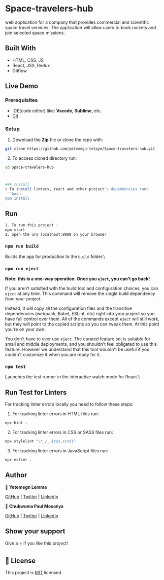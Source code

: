 # Space-travelers-hub
web application for a company that provides commercial and scientific space travel services. The application will allow users to book rockets and join selected space missions.

## Built With

- HTML, CSS, JS
- React, JSX, Redux
- Gitflow


## Live Demo



### Prerequisites
- IDE(code editor) like: **Vscode**, **Sublime**, etc. 
- [Git](https://www.linode.com/docs/guides/how-to-install-git-on-linux-mac-and-windows/)

### Setup
1. Download the **Zip** file or clone the repo with:
```bash
git clone https://github.com/yetemegn-telaye/Space-travelers-hub.git
```
2. To access cloned directory run:
```bash
cd Space-travelers-hub



### Install
> To install linters, react and other project's dependencies run:
```bash
npm install
```
## Run
```bash
1. To run this project :
npm start
2. open the urs localhost:8080 on your browser

```

### `npm run build`

Builds the app for production to the `build` folder.\


### `npm run eject`

**Note: this is a one-way operation. Once you `eject`, you can't go back!**

If you aren't satisfied with the build tool and configuration choices, you can `eject` at any time. This command will remove the single build dependency from your project.

Instead, it will copy all the configuration files and the transitive dependencies (webpack, Babel, ESLint, etc) right into your project so you have full control over them. All of the commands except `eject` will still work, but they will point to the copied scripts so you can tweak them. At this point you're on your own.

You don't have to ever use `eject`. The curated feature set is suitable for small and middle deployments, and you shouldn't feel obligated to use this feature. However we understand that this tool wouldn't be useful if you couldn't customize it when you are ready for it.


### `npm test`

Launches the test runner in the interactive watch mode for React.\

## Run Test for Linters

For tracking linter errors locally you need to follow these steps:

1. For tracking linter errors in HTML files run:
```bash 
npx hint .
```

2. For tracking linter errors in CSS or SASS files run:

```bash
npx stylelint "\*_/_.{css,scss}"
```

3. For tracking linter errors in JavaScript files run:

```bash
npx eslint .
```

## Author

👤 **Yetemegn Lemma**

[GitHub](https://github.com/yetemegn-telaye) | [Twitter](https://twitter.com/Yetemegn19) | [LinkedIn](linkedin.com/in/yetemegn-lemma)

👤 **Chukwuma Paul Mosanya**

[GitHub](https://github.com/blase147) | [Twitter](https://twitter.com/DevUmerZia) | [LinkedIn](https://www.linkedin.com/in/chukwuma-mosanya-34645388)



## Show your support

Give a ⭐ if you like this project!


## 📝 License

This project is [MIT](./MIT.md) licensed.


